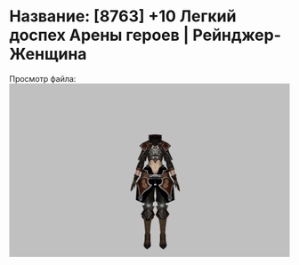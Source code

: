 # Название: [8763] +10 Легкий доспех Арены героев | Рейнджер-Женщина

Просмотр файла:
![p030031.png](p030031.png)